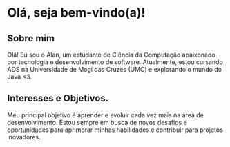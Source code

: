 # Olá, seja bem-vindo(a)! 

## Sobre mim

Olá! Eu sou o Alan, um estudante de Ciência da Computação apaixonado por tecnologia e desenvolvimento de software. Atualmente, estou cursando ADS na Universidade de Mogi das Cruzes (UMC) e explorando o mundo do Java <3.

## Interesses e Objetivos.

Meu principal objetivo é aprender e evoluir cada vez mais na área de desenvolvimento. Estou sempre em busca de novos desafios e oportunidades para aprimorar minhas habilidades e contribuir para projetos inovadores.

